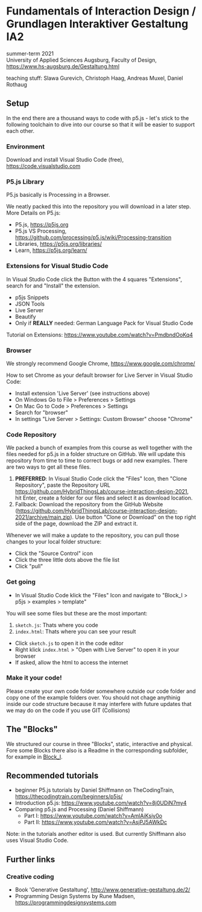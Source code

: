 # Fundamentals of Interaction Design / Grundlagen Interaktiver Gestaltung IA2
summer-term 2021</br>
University of Applied Sciences Augsburg, Faculty of Design, https://www.hs-augsburg.de/Gestaltung.html

teaching stuff: Slawa Gurevich, Christoph Haag, Andreas Muxel, Daniel Rothaug

## Setup
In the end there are a thousand ways to code with p5.js - let's stick to the following toolchain to dive into our course so that it will be easier to support each other.

### Environment
Download and install Visual Studio Code (free), https://code.visualstudio.com

### P5.js Library
P5.js basically is Processing in a Browser.

We neatly packed this into the repository you will download in a later step.
More Details on P5.js:
* P5.js, https://p5js.org
* P5.js VS Processing, https://github.com/processing/p5.js/wiki/Processing-transition 
* Libraries, https://p5js.org/libraries/
* Learn, https://p5js.org/learn/

### Extensions for Visual Studio Code
In Visual Studio Code click the Button with the 4 squares "Extensions", search for and "Install" the extension.

* p5js Snippets
* JSON Tools
* Live Server
* Beautify
* Only if __REALLY__ needed: German Language Pack for Visual Studio Code

Tutorial on Extensions: https://www.youtube.com/watch?v=PmdbndOoKq4

### Browser
We strongly recommend Google Chrome, https://www.google.com/chrome/

How to set Chrome as your default browser for Live Server in Visual Studio Code:

* Install extension 'Live Server' (see instructions above)
* On Windows Go to File > Preferences > Settings
* On Mac Go to Code > Preferences > Settings
* Search for "browser"
* In settings "Live Server > Settings: Custom Browser" choose "Chrome"

### Code Repository
We packed a bunch of examples from this course as well together with the files needed for p5.js in a folder structure on GitHub. We will update this repository from time to time to correct bugs or add new examples. There are two ways to get all these files.

1. __PREFERRED__: In Visual Studio Code click the "Files" Icon, then "Clone Repository", paste the Repository URL https://github.com/HybridThingsLab/course-interaction-design-2021, hit Enter, create a folder for our files and select it as download location.
2. Fallback: Download the repository from the GitHub Website (https://github.com/HybridThingsLab/course-interaction-design-2021/archive/main.zip). Use button "Clone or Download" on the top right side of the page, download the ZIP and extract it.

Whenever we will make a update to the repository, you can pull those changes to your local folder structure:

* Click the "Source Control" icon
* Click the three little dots above the file list
* Click "pull"

### Get going
* In Visual Studio Code klick the "Files" Icon and navigate to "Block_I > p5js > examples > template"

You will see some files but these are the most important:

1. `sketch.js`: Thats where you code
2. `index.html`: Thats where you can see your result

* Click `sketch.js` to open it in the code editor
* Right klick `index.html` > "Open with Live Server" to open it in your browser
* If asked, allow the html to access the internet

### Make it your code!
Please create your own code folder somewhere outside our code folder and copy one of the example folders over. You should not chage anythinig inside our code structure because it may interfere with future updates that we may do on the code if you use GIT (Collisions)

## The "Blocks"
We structured our course in three "Blocks", static, interactive and physical. Fore some Blocks there also is a Readme in the corresponding subfolder, for example in [Block_I](https://github.com/HybridThingsLab/course-interaction-design-2021/blob/master/Block_I/README.md).

## Recommended tutorials
* beginner P5.js tutorials by Daniel Shiffmann on TheCodingTrain, https://thecodingtrain.com/beginners/p5js/
* Introduction p5.js: https://www.youtube.com/watch?v=8j0UDiN7my4
* Comparing p5.js and Processing (Daniel Shiffmann)
    * Part I: https://www.youtube.com/watch?v=AmlAiKsiy0o
    * Part II: https://www.youtube.com/watch?v=AsjPJ5AWkDc 

Note: in the tutorials another editor is used. But currently Shiffmann also uses Visual Studio Code.

## Further links

### Creative coding
* Book 'Generative Gestaltung', http://www.generative-gestaltung.de/2/
* Programming Design Systems by Rune Madsen, https://programmingdesignsystems.com
